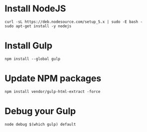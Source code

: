 # Install NodeJS

    curl -sL https://deb.nodesource.com/setup_5.x | sudo -E bash - 
    sudo apt-get install -y nodejs

# Install Gulp  

    npm install --global gulp  

# Update NPM packages  

    npm install vendor/gulp-html-extract -force  

# Debug your Gulp  

    node debug $(which gulp) default  


